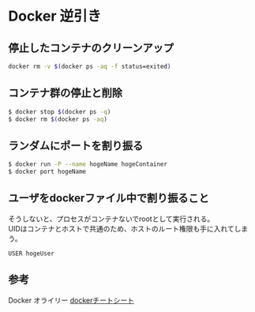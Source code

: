 # Docker 逆引き

## 停止したコンテナのクリーンアップ

```bash
docker rm -v $(docker ps -aq -f status=exited)
```

## コンテナ群の停止と削除

```bash
$ docker stop $(docker ps -q)
$ docker rm $(docker ps -aq)
```

## ランダムにポートを割り振る

```bash
$ docker run -P --name hogeName hogeContainer
$ docker port hogeName
```

## ユーザをdockerファイル中で割り振ること

そうしないと、プロセスがコンテナないでrootとして実行される。  
UIDはコンテナとホストで共通のため、ホストのルート権限も手に入れてしまう。

```
USER hogeUser
```


## 参考

Docker オライリー
[dockerチートシート][*1]

[*1]:http://qiita.com/voluntas/items/68c1fd04dd3d507d4083
